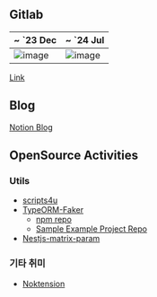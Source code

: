 ## Gitlab

| ~ `23 Dec | ~ `24 Jul |
|--|--|
| ![image](https://github.com/j1i-ian/j1i-ian/assets/13825203/b3f5ac46-9f68-433c-b728-806c219beab7) | ![image](https://github.com/user-attachments/assets/55a6cc4a-a3d7-43ba-97cc-02a8013bf859) |


[Link](https://gitlab.com/cyan-kinesin)

## Blog

[Notion Blog](https://organic-roof-98f.notion.site/alan-blog-a1d4f82748b84be48a20553380bf8c85)

## OpenSource Activities

### Utils

* [scripts4u](https://github.com/j1i-ian/scripts4u)
* [TypeORM-Faker](https://gitlab.com/typeorm-faker/typeorm-faker)
    * [npm repo](https://www.npmjs.com/package/typeorm-faker)
    * [Sample Example Project Repo](https://gitlab.com/typeorm-faker/typeorm-fake-sample)
* [Nestjs-matrix-param](https://gitlab.com/cyan-kinesin/nestjsx-matrix-param)

### 기타 취미

* [Noktension](https://gitlab.com/cyan-kinesin/noktension)

